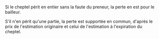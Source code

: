  
 Si le cheptel périt en entier sans la faute du preneur, la perte en est pour le bailleur.  

  
 S'il n'en périt qu'une partie, la perte est supportée en commun, d'après le prix de l'estimation originaire et celui de l'estimation à l'expiration du cheptel.  
